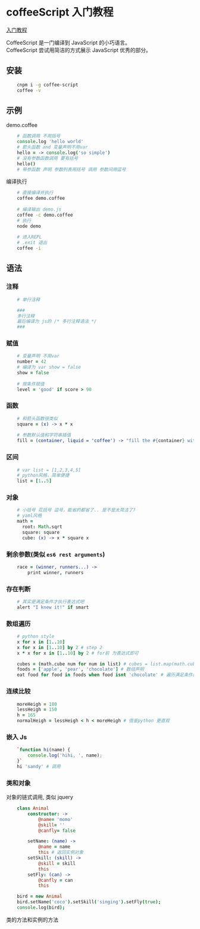 # coffeeScript 入门教程

[入门教程](https://www.w3cschool.cn/coffeescript/)  

CoffeeScript 是一门编译到 JavaScript 的小巧语言。   
CoffeeScript 尝试用简洁的方式展示 JavaScript 优秀的部分。

## 安装
```bash
    cnpm i -g coffee-script
    coffee -v
```
## 示例

demo.coffee
```coffee
    # 函数调用 不用括号
    console.log 'hello world'
    # 箭头函数 and 变量声明不用var
    hello = -> console.log('so simple')
    # 没有参数函数调用 要有括号
    hello()
    # 带参函数 声明 参数列表用括号 调用 参数间用逗号

```

编译执行
```bash
    # 直接编译并执行
    coffee demo.coffee
    
    # 编译输出 demo.js
    coffee -c demo.coffee 
    # 执行
    node demo 
    
    # 进入REPL
    # .exit 退出
    coffee -i
```
## 语法

### 注释

```coffee
    # 单行注释

    ###
    多行注释
    最后编译为 js的 /* 多行注释语法 */
    ###
```
### 赋值
```coffee
    # 变量声明 不用var
    number = 42 
    # 编译为 var show = false
    show = false 
    
    # 按条件赋值
    level = 'good' if score > 90
```

### 函数
```coffee
    # 和箭头函数很类似
    square = (x) -> x * x  
    
    # 参数默认值和字符串插值
    fill = (container, liquid = 'coffee') -> "fill the #{container} with #{liquid}";
```
### 区间
```coffee
    # var list = [1,2,3,4,5] 
    # python风格，简单便捷
    list = [1..5] 
```
### 对象
```coffee
    # 小括号 花括号 逗号，能省的都省了.. 是不是太简洁了?
    # yaml风格
    math =
      root: Math.sqrt
      square: square
      cube: (x) -> x * square x
```
### 剩余参数(类似 `es6 rest arguments`)
```coffee
    race = (winner, runners...) ->
        print winner, runners
```
### 存在判断
```coffee
    # 其实是满足条件才执行表达式吧
    alert "I knew it!" if smart 
```
### 数组遍历
```coffee
    # python style
    x for x in [1..10]
    x for x in [1..10] by 2 # step 2
    x * x for x in [1..10] by 2 # for前 为表达式即可

    cubes = (math.cube num for num in list) # cubes = list.map(math.cube)
    foods = ['apple', 'pear', 'chocolate'] # 数组声明
    eat food for food in foods when food isnt 'chocolate' # 遍历满足条件的元素 很接近自然语言wow
```
### 连续比较
```coffee
    moreHeigh = 180
    lessHeigh = 150
    h = 165
    normalHeigh = lessHeigh < h < moreHeigh # 借鉴python 更直观
```
### 嵌入 Js
```coffee
    `function hi(name) {
        console.log('hihi, ', name);
    }`
    hi 'sandy' # 调用
```
### 类和对象

对象的链式调用, 类似 jquery
```coffee
    class Animal
        constructor: ->
            @name= 'momo'
            @skill= ''
            @canfly= false

        setName: (name) ->
            @name = name
            this # 返回实例对象
        setSkill: (skill) ->
            @skill = skill
            this
        setFly: (can) ->
            @canfly = can
            this

    bird = new Animal
    bird.setName('coco').setSkill('singing').setFly(true);
    console.log(bird);
```
类的方法和实例的方法

